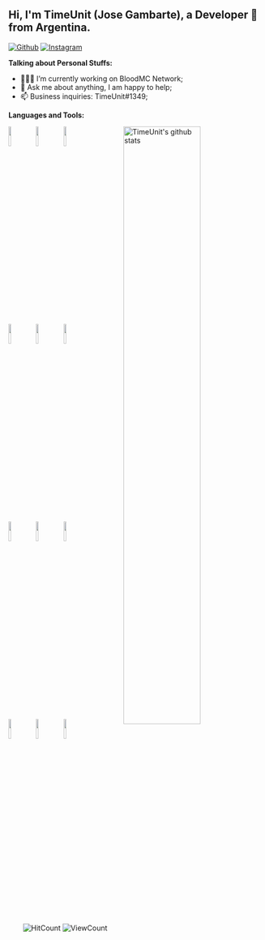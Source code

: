 ## Hi, I'm TimeUnit (Jose Gambarte), a Developer 🚀 from Argentina.

[![Github](https://img.shields.io/badge/-Github-000?style=flat&logo=Github&logoColor=white)](https://github.com/TimeUnit-Services)
[![Instagram](https://img.shields.io/badge/-Instagram-c13584?style=flat&labelColor=c13584&logo=instagram&logoColor=white)](https://www.instagram.com/jose.gambarte/)

**Talking about Personal Stuffs:**

- 👨🏽‍💻 I’m currently working on BloodMC Network;
- 💬 Ask me about anything, I am happy to help;
- 📫 Business inquiries: TimeUnit#1349;

**Languages and Tools:** 

<p>
  <a href="https://github.com/TimeUnit-Services">
    <img width="55%" align="right" alt="TimeUnit's github stats" src="https://github-readme-stats.vercel.app/api?username=TimeUnit-Services&show_icons=true&hide_border=true" />
  </a>
  
  <code><img width="10%" src="https://www.vectorlogo.zone/logos/java/java-ar21.svg"></code>
  <code><img width="10%" src="https://www.vectorlogo.zone/logos/kotlinlang/kotlinlang-ar21.svg"></code>
  <code><img width="10%" src="https://www.vectorlogo.zone/logos/w3_html5/w3_html5-ar21.svg"></code>
  <br />
  <code><img width="10%" src="https://www.vectorlogo.zone/logos/gradle/gradle-ar21.svg"></code>
  <code><img width="10%" src="https://www.vectorlogo.zone/logos/apache/apache-ar21.svg"></code>
  <code><img width="10%" src="https://www.vectorlogo.zone/logos/json/json-ar21.svg"></code>
  <br />
  <code><img width="10%" src="https://www.vectorlogo.zone/logos/mysql/mysql-ar21.svg"></code>
  <code><img width="10%" src="https://www.vectorlogo.zone/logos/redis/redis-ar21.svg"></code>
  <code><img width="10%" src="https://www.vectorlogo.zone/logos/mongodb/mongodb-ar21.svg"></code>
  <br />
  <code><img width="10%" src="https://www.vectorlogo.zone/logos/git-scm/git-scm-ar21.svg"></code>
  <code><img width="10%" src="https://www.vectorlogo.zone/logos/yaml/yaml-ar21.svg"></code>
  <code><img width="10%" src="https://www.vectorlogo.zone/logos/gnu_bash/gnu_bash-ar21.svg"></code>
</p>

<p align="center">
  <img alt="HitCount" src="http://hits.dwyl.com/TimeUnit-Services/TimeUnit-Services.svg" />
  <img alt="ViewCount" src="https://views.whatilearened.today/views/github/TimeUnit-Services/TimeUnit-Services.svg" />
</p>

